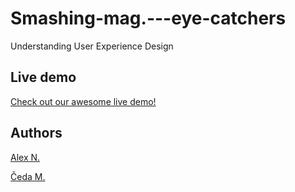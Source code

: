 # Smashing-mag.---eye-catchers
Understanding User Experience Design

## Live demo

<a href ="https://rawcdn.githack.com/Chedak/Smashing-mag.---eye-catchers/8522a02692b7e9cc39a789b0bf02a9f370f88199/index.html" target ="_blank"> Check out our awesome live demo!</a> 

## Authors
[Alex N.](https://github.com/nikitin2009)

[Čeda M.](https://github.com/Chedak)
